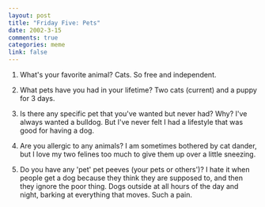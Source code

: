 ```yaml
--- 
layout: post
title: "Friday Five: Pets"
date: 2002-3-15
comments: true
categories: meme
link: false
---
```

1. What's your favorite animal?
Cats. So free and independent.

2. What pets have you had in your lifetime?
Two cats (current) and a puppy for 3 days.

3. Is there any specific pet that you've wanted but never had? Why?
I've always wanted a bulldog. But I've never felt I had a lifestyle that was good for having a dog.

4. Are you allergic to any animals?
I am sometimes bothered by cat dander, but I love my two felines too much to give them up over a little sneezing.

5. Do you have any 'pet' pet peeves (your pets or others')?
I hate it when people get a dog because they think they are supposed to, and then they ignore the poor thing. Dogs outside at all hours of the day and night, barking at everything that moves. Such a pain.
